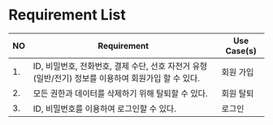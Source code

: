 # Requirement List

| NO | Requirement   | Use Case(s) |
|---|---|---|
| 1. | ID, 비밀번호, 전화번호, 결제 수단, 선호 자전거 유형(일반/전기) 정보를 이용하여 회원가입 할 수 있다. | 회원 가입 |
| 2. | 모든 권한과 데이터를 삭제하기 위해 탈퇴할 수 있다. | 회원 탈퇴 |
| 3. | ID, 비밀번호를 이용하여 로그인할 수 있다. | 로그인 |
